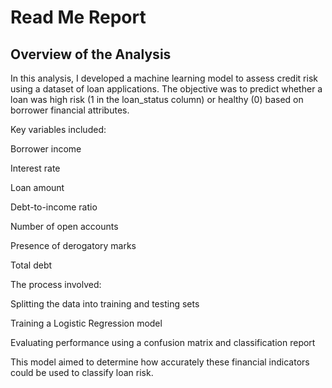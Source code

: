 # Read Me Report

## Overview of the Analysis

In this analysis, I developed a machine learning model to assess credit risk using a dataset of loan applications. The objective was to predict whether a loan was high risk (1 in the loan_status column) or healthy (0) based on borrower financial attributes.

Key variables included:

Borrower income

Interest rate

Loan amount

Debt-to-income ratio

Number of open accounts

Presence of derogatory marks

Total debt

The process involved:

Splitting the data into training and testing sets

Training a Logistic Regression model

Evaluating performance using a confusion matrix and classification report

This model aimed to determine how accurately these financial indicators could be used to classify loan risk.

